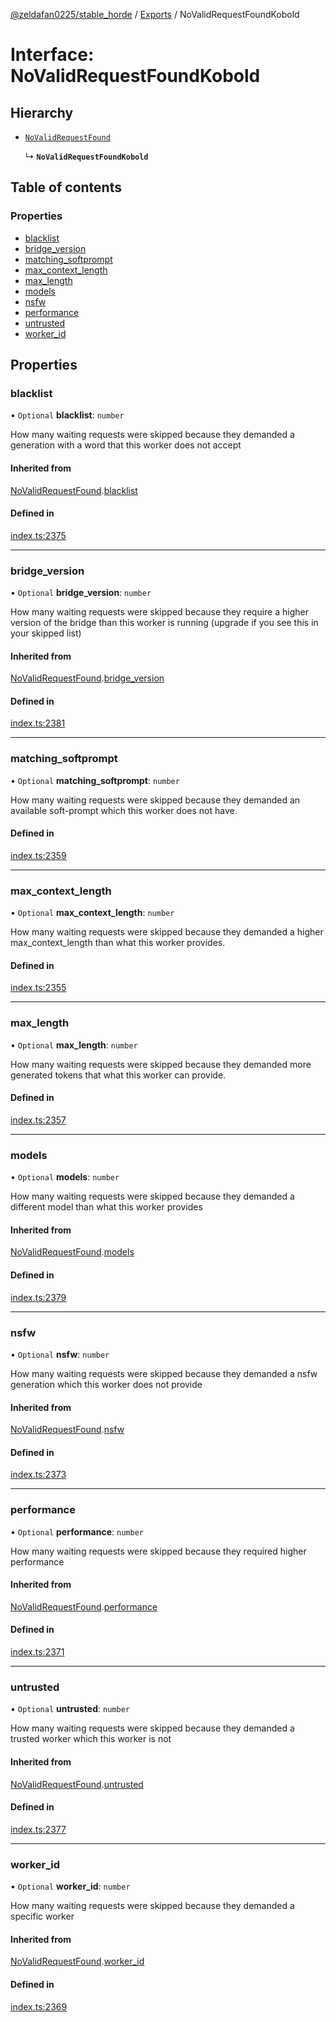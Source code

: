 [@zeldafan0225/stable_horde](../README.md) / [Exports](../modules.md) / NoValidRequestFoundKobold

# Interface: NoValidRequestFoundKobold

## Hierarchy

- [`NoValidRequestFound`](NoValidRequestFound.md)

  ↳ **`NoValidRequestFoundKobold`**

## Table of contents

### Properties

- [blacklist](NoValidRequestFoundKobold.md#blacklist)
- [bridge\_version](NoValidRequestFoundKobold.md#bridge_version)
- [matching\_softprompt](NoValidRequestFoundKobold.md#matching_softprompt)
- [max\_context\_length](NoValidRequestFoundKobold.md#max_context_length)
- [max\_length](NoValidRequestFoundKobold.md#max_length)
- [models](NoValidRequestFoundKobold.md#models)
- [nsfw](NoValidRequestFoundKobold.md#nsfw)
- [performance](NoValidRequestFoundKobold.md#performance)
- [untrusted](NoValidRequestFoundKobold.md#untrusted)
- [worker\_id](NoValidRequestFoundKobold.md#worker_id)

## Properties

### blacklist

• `Optional` **blacklist**: `number`

How many waiting requests were skipped because they demanded a generation with a word that this worker does not accept

#### Inherited from

[NoValidRequestFound](NoValidRequestFound.md).[blacklist](NoValidRequestFound.md#blacklist)

#### Defined in

[index.ts:2375](https://github.com/ZeldaFan0225/stable_horde/blob/9241243/index.ts#L2375)

___

### bridge\_version

• `Optional` **bridge\_version**: `number`

How many waiting requests were skipped because they require a higher version of the bridge than this worker is running (upgrade if you see this in your skipped list)

#### Inherited from

[NoValidRequestFound](NoValidRequestFound.md).[bridge_version](NoValidRequestFound.md#bridge_version)

#### Defined in

[index.ts:2381](https://github.com/ZeldaFan0225/stable_horde/blob/9241243/index.ts#L2381)

___

### matching\_softprompt

• `Optional` **matching\_softprompt**: `number`

How many waiting requests were skipped because they demanded an available soft-prompt which this worker does not have.

#### Defined in

[index.ts:2359](https://github.com/ZeldaFan0225/stable_horde/blob/9241243/index.ts#L2359)

___

### max\_context\_length

• `Optional` **max\_context\_length**: `number`

How many waiting requests were skipped because they demanded a higher max_context_length than what this worker provides.

#### Defined in

[index.ts:2355](https://github.com/ZeldaFan0225/stable_horde/blob/9241243/index.ts#L2355)

___

### max\_length

• `Optional` **max\_length**: `number`

How many waiting requests were skipped because they demanded more generated tokens that what this worker can provide.

#### Defined in

[index.ts:2357](https://github.com/ZeldaFan0225/stable_horde/blob/9241243/index.ts#L2357)

___

### models

• `Optional` **models**: `number`

How many waiting requests were skipped because they demanded a different model than what this worker provides

#### Inherited from

[NoValidRequestFound](NoValidRequestFound.md).[models](NoValidRequestFound.md#models)

#### Defined in

[index.ts:2379](https://github.com/ZeldaFan0225/stable_horde/blob/9241243/index.ts#L2379)

___

### nsfw

• `Optional` **nsfw**: `number`

How many waiting requests were skipped because they demanded a nsfw generation which this worker does not provide

#### Inherited from

[NoValidRequestFound](NoValidRequestFound.md).[nsfw](NoValidRequestFound.md#nsfw)

#### Defined in

[index.ts:2373](https://github.com/ZeldaFan0225/stable_horde/blob/9241243/index.ts#L2373)

___

### performance

• `Optional` **performance**: `number`

How many waiting requests were skipped because they required higher performance

#### Inherited from

[NoValidRequestFound](NoValidRequestFound.md).[performance](NoValidRequestFound.md#performance)

#### Defined in

[index.ts:2371](https://github.com/ZeldaFan0225/stable_horde/blob/9241243/index.ts#L2371)

___

### untrusted

• `Optional` **untrusted**: `number`

How many waiting requests were skipped because they demanded a trusted worker which this worker is not

#### Inherited from

[NoValidRequestFound](NoValidRequestFound.md).[untrusted](NoValidRequestFound.md#untrusted)

#### Defined in

[index.ts:2377](https://github.com/ZeldaFan0225/stable_horde/blob/9241243/index.ts#L2377)

___

### worker\_id

• `Optional` **worker\_id**: `number`

How many waiting requests were skipped because they demanded a specific worker

#### Inherited from

[NoValidRequestFound](NoValidRequestFound.md).[worker_id](NoValidRequestFound.md#worker_id)

#### Defined in

[index.ts:2369](https://github.com/ZeldaFan0225/stable_horde/blob/9241243/index.ts#L2369)
